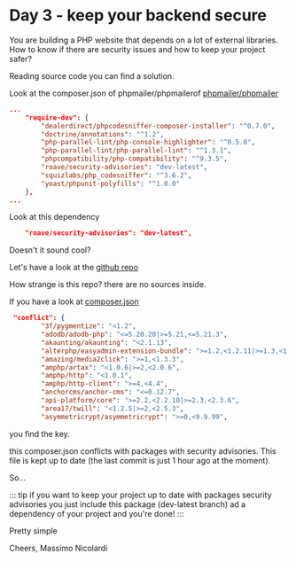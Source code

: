 # Day 3 - keep your backend secure 

You are building a PHP website that depends on a lot of external libraries. How to know if there are security issues and how to keep your project safer?

Reading source code you can find a solution.

Look at the composer.json of phpmailer/phpmailerof [phpmailer/phpmailer](https://github.com/PHPMailer/PHPMailer/blob/master/composer.json)
``` json
...
    "require-dev": {
        "dealerdirect/phpcodesniffer-composer-installer": "^0.7.0",
        "doctrine/annotations": "^1.2",
        "php-parallel-lint/php-console-highlighter": "^0.5.0",
        "php-parallel-lint/php-parallel-lint": "^1.3.1",
        "phpcompatibility/php-compatibility": "^9.3.5",
        "roave/security-advisories": "dev-latest",
        "squizlabs/php_codesniffer": "^3.6.2",
        "yoast/phpunit-polyfills": "^1.0.0"
    },
...

```

Look at this dependency 

```json 
    "roave/security-advisories": "dev-latest",
```

Doesn't it sound cool?

Let's have a look at the [github repo](https://github.com/Roave/SecurityAdvisories) 

How strange is this repo?  there are no sources inside.

If you have a look at [composer.json](https://github.com/Roave/SecurityAdvisories/blob/latest/composer.json)

```json
 "conflict": {
        "3f/pygmentize": "<1.2",
        "adodb/adodb-php": "<=5.20.20|>=5.21,<=5.21.3",
        "akaunting/akaunting": "<2.1.13",
        "alterphp/easyadmin-extension-bundle": ">=1.2,<1.2.11|>=1.3,<1.3.1",
        "amazing/media2click": ">=1,<1.3.3",
        "amphp/artax": "<1.0.6|>=2,<2.0.6",
        "amphp/http": "<1.0.1",
        "amphp/http-client": ">=4,<4.4",
        "anchorcms/anchor-cms": "<=0.12.7",
        "api-platform/core": ">=2.2,<2.2.10|>=2.3,<2.3.6",
        "area17/twill": "<1.2.5|>=2,<2.5.3",
        "asymmetricrypt/asymmetricrypt": ">=0,<9.9.99",
```

you find the key.

this composer.json conflicts with packages with security advisories.
This file is kept up to date (the last commit is just 1 hour ago at the moment).

So... 

::: tip
if you want to keep your project up to date with packages security advisories you just include this package (dev-latest branch) ad a dependency of your project and you're done!
:::

Pretty simple

Cheers,
Massimo Nicolardi